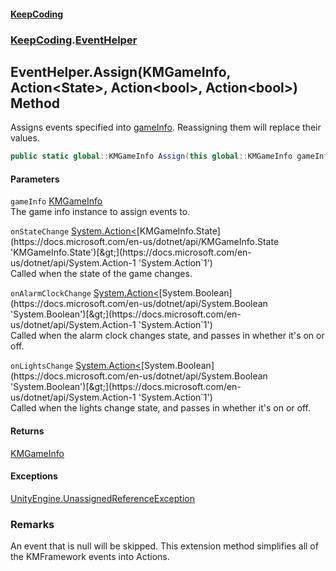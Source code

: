 #### [KeepCoding](index.md 'index')
### [KeepCoding](KeepCoding.md 'KeepCoding').[EventHelper](KeepCoding_EventHelper.md 'KeepCoding.EventHelper')
## EventHelper.Assign(KMGameInfo, Action&lt;State&gt;, Action&lt;bool&gt;, Action&lt;bool&gt;) Method
Assigns events specified into [gameInfo](KeepCoding_EventHelper_Assign(global__KMGameInfo_System_Action_global__KMGameInfo_State__System_Action_bool__System_Action_bool_).md#KeepCoding_EventHelper_Assign(global__KMGameInfo_System_Action_global__KMGameInfo_State__System_Action_bool__System_Action_bool_)_gameInfo 'KeepCoding.EventHelper.Assign(global::KMGameInfo, System.Action&lt;global::KMGameInfo.State&gt;, System.Action&lt;bool&gt;, System.Action&lt;bool&gt;).gameInfo'). Reassigning them will replace their values.  
```csharp
public static global::KMGameInfo Assign(this global::KMGameInfo gameInfo, System.Action<global::KMGameInfo.State> onStateChange=null, System.Action<bool> onAlarmClockChange=null, System.Action<bool> onLightsChange=null);
```
#### Parameters
<a name='KeepCoding_EventHelper_Assign(global__KMGameInfo_System_Action_global__KMGameInfo_State__System_Action_bool__System_Action_bool_)_gameInfo'></a>
`gameInfo` [KMGameInfo](https://docs.microsoft.com/en-us/dotnet/api/KMGameInfo 'KMGameInfo')  
The game info instance to assign events to.
  
<a name='KeepCoding_EventHelper_Assign(global__KMGameInfo_System_Action_global__KMGameInfo_State__System_Action_bool__System_Action_bool_)_onStateChange'></a>
`onStateChange` [System.Action&lt;](https://docs.microsoft.com/en-us/dotnet/api/System.Action-1 'System.Action`1')[KMGameInfo.State](https://docs.microsoft.com/en-us/dotnet/api/KMGameInfo.State 'KMGameInfo.State')[&gt;](https://docs.microsoft.com/en-us/dotnet/api/System.Action-1 'System.Action`1')  
Called when the state of the game changes.
  
<a name='KeepCoding_EventHelper_Assign(global__KMGameInfo_System_Action_global__KMGameInfo_State__System_Action_bool__System_Action_bool_)_onAlarmClockChange'></a>
`onAlarmClockChange` [System.Action&lt;](https://docs.microsoft.com/en-us/dotnet/api/System.Action-1 'System.Action`1')[System.Boolean](https://docs.microsoft.com/en-us/dotnet/api/System.Boolean 'System.Boolean')[&gt;](https://docs.microsoft.com/en-us/dotnet/api/System.Action-1 'System.Action`1')  
Called when the alarm clock changes state, and passes in whether it's on or off.
  
<a name='KeepCoding_EventHelper_Assign(global__KMGameInfo_System_Action_global__KMGameInfo_State__System_Action_bool__System_Action_bool_)_onLightsChange'></a>
`onLightsChange` [System.Action&lt;](https://docs.microsoft.com/en-us/dotnet/api/System.Action-1 'System.Action`1')[System.Boolean](https://docs.microsoft.com/en-us/dotnet/api/System.Boolean 'System.Boolean')[&gt;](https://docs.microsoft.com/en-us/dotnet/api/System.Action-1 'System.Action`1')  
Called when the lights change state, and passes in whether it's on or off.
  
#### Returns
[KMGameInfo](https://docs.microsoft.com/en-us/dotnet/api/KMGameInfo 'KMGameInfo')  
#### Exceptions
[UnityEngine.UnassignedReferenceException](https://docs.microsoft.com/en-us/dotnet/api/UnityEngine.UnassignedReferenceException 'UnityEngine.UnassignedReferenceException')  
### Remarks
An event that is null will be skipped. This extension method simplifies all of the KMFramework events into Actions.  
